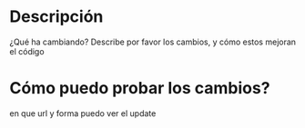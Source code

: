 # Descripción
¿Qué ha cambiando?
Describe por favor los cambios, y cómo estos mejoran el código 
# Cómo puedo probar los cambios?
en que url y forma puedo ver el update
